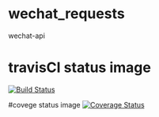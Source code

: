 # wechat_requests
wechat-api

# travisCI status image
[![Build Status](https://travis-ci.com/zhangluohan/wechat_requests.svg?branch=master)](https://travis-ci.com/zhangluohan/wechat_requests)

#covege status image
[![Coverage Status](https://coveralls.io/repos/github/zhangluohan/wechat_requests/badge.svg?branch=master)](https://coveralls.io/github/zhangluohan/wechat_requests?branch=master)
